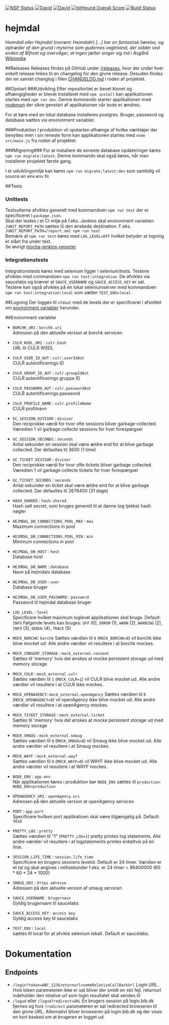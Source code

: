 [![NSP Status](https://nodesecurity.io/orgs/dbcdk/projects/4eba54f1-c2ff-4d1e-ab6f-80ae788ec29c/badge)](https://nodesecurity.io/orgs/dbcdk/projects/4eba54f1-c2ff-4d1e-ab6f-80ae788ec29c)
[![David](https://img.shields.io/david/DBCDK/hejmdal.svg?style=flat-square)](https://david-dm.org/DBCDK/hejmdal#info=dependencies)
[![David](https://img.shields.io/david/dev/DBCDK/hejmdal.svg?style=flat-square)](https://david-dm.org/DBCDK/hejmdal#info=dev)
[![bitHound Overall Score](https://www.bithound.io/github/DBCDK/hejmdal/badges/score.svg)](https://www.bithound.io/github/DBCDK/hejmdal)
[![Build Status](https://travis-ci.org/DBCDK/hejmdal.svg?branch=master)](https://travis-ci.org/DBCDK/hejmdal)

# hejmdal
*Heimdall eller Hejmdal (norrønt: Heimdallr) [...] har en fantastisk hørelse, og optræder af den grund i myterne som gudernes vagtmand, der sidder ved enden af Bifrost og overvåger, at ingen jætter sniger sig ind i Asgård.*
[Wikipedia](https://da.wikipedia.org/wiki/Hejmdal)

##Releases
Releases findes på GitHub under [/releases](https://github.com/DBCDK/hejmdal/releases), hvor der under hver enkelt release linkes til en changelog for den givne release. Desuden findes der en samlet changlog i filen [CHANGELOG.md](https://github.com/DBCDK/hejmdal/blob/master/CHANGELOG.md) i roden af projektet.

##Opstart
###Udvikling
Efter repositortiet er bevet klonet og afhængigheder er blevet installeret med `npm install` kan applikationen startes med `npm run dev`. Denne kommando starter applikationen med [nodemon](https://www.npmjs.com/package/nodemon) der sikre genstart af applikationen når kode er ændres.

For at køre med en lokal database installeres postgres. Bruger, password og database sættes via environment variabler.

###Produktion
I produktion vil opstarten afhænge af hvilke værktøjer der benyttes men i sin reneste form kan applikationen startes med `node src/main.js` fra roden af projektet. 

###Migrering###
For at installere de seneste database opdateringer køres `npm run migrate:latest`. Denne kommando skal også køres, når man installerer projektet første gang.
 
I et udviklingsmiljø kan køres `npm run migrate:latest:dev` som samtidig vil source en env.env fil.  

##Tests

### Unittests
Testsuiterne afvikles generelt med kommandoen `npm run test` der er specificeret i `package.json`.  
Skal der testes i et CI miljø på f.eks. Jenkins skal environment variablen `JUNIT_REPORT_PATH` sættes til den ønskede destination. F.eks. `JUNIT_REPORT_PATH=/report.xml npm run test`  
Bemærk at `npm run test` køres med `LOG_LEVEL=OFF` hvilket betyder at logning er slået fra under test.  
Se iøvrigt [mocha-jenkins-reporter](https://www.npmjs.com/package/mocha-jenkins-reporter)

### Integrationstests
Integrationstests køres med selenium ligger i selenium/tests. Testene afvikles med commandoen `npm run test:integration`. De afvikles via saucelabs og kræver at `SAUCE_USERNAME` og `SAUCE_ACCESS_KEY` er sat.  
Testene kan også afvikles på en lokal seleniumserver med kommandoen `npm run test:integration:local` som sætter `TEST_ENV=local`. 

##Logning
Der logges til `stdout` med de levels der er specificeret i afsnittet om [environment variabler](https://github.com/DBCDK/hejmdal#environment-variabler) herunder.

##Environment variabler
- `BORCHK_URI` : `borchk.uri`  
Adressen på den aktuelle version at borchk servicen

- `CULR_WSDL_URI` : `culr.hash`  
URL til CULR WSDL

- `CULR_USER_ID_AUT` : `culr.userIdAut`  
CULR autentificerings ID

- `CULR_GROUP_ID_AUT` : `culr.groupIdAut`  
CULR autentificerings gruppe ID

- `CULR_PASSWORD_AUT` : `culr.passwordAut`  
CULR autentificerings password

- `CULR_PROFILE_NAME` : `culr.profileName`  
CULR profilnavn

- `GC_SESSION_DIVISOR` : `divisor`  
Den reciprokke værdi for hvor ofte sessions bliver garbage collected. Væredien 1 vil garbage collecte sessions for hver forespørgsel

- `GC_SESSION_SECONDS` : `seconds`  
Antal sekunder en session skal være ældre end for at blive garbage collected. Der defaultes til 3600 (1 time)

- `GC_TICKET_DIVISOR` : `divisor`  
Den reciprokke værdi for hvor ofte tickets bliver garbage collected. Væredien 1 vil garbage collecte tickets for hver forespørgsel

- `GC_TICKET_SECONDS` : `seconds`  
Antal sekunder en ticket skal være ældre end for at blive garbage collected. Der defaultes til 2678400 (31 dage)

- `HASH_SHARED` : `hash.shared`  
Hash salt secret, som bruges generelt til at danne (og tjekke) hash nøgler

- `HEJMDAL_DB_CONNECTIONS_POOL_MAX` : `max`  
Maximum connections in pool

- `HEJMDAL_DB_CONNECTIONS_POOL_MIN` : `min`  
Minimum connections in pool

- `HEJMDAL_DB_HOST` : `host`  
Database host

- `HEJMDAL_DB_NAME` : `database`  
Navn på hejmdals database

- `HEJMDAL_DB_USER` : `user`    
Database bruger

- `HEJMDAL_DB_USER_PASSWORD` : `password`  
Password til hejmdal database bruger

- `LOG_LEVEL` : `level`  
Specificere hvilket maximum loglevel applikationen skal bruge. Default: `INFO`
Følgende levels kan bruges: `OFF` (0), `ERROR` (1), `WARN` (2), `WARNING` (2), `INFO` (3), `DEBUG` (4), `TRACE` (5)

- `MOCK_BORCHK`: `borchk`
Sættes værdien til `0` (`MOCK_BORCHK=0`) vil borchk ikke blive mocket ud. Alle andre værdier vil resultere i at borchk mockes.

- `MOCK_CONSENT_STORAGE` : `mock_external.consent`  
Sættes til 'memory' hvis det ønskes at mocke persistent storage ud med memory storage

- `MOCK_CULR` : `mock_external.culr`  
Sættes værdien til `1` (`MOCK_CULR=1`) vil CULR blive mocket ud. Alle andre værdier vil resultere i at CULR ikke mockes.

- `MOCK_OPENAGENCY`: `mock_external.openAgency`
Sættes værdien til `0` (`MOCK_OPENAGENCY=0`) vil openAgency ikke blive mocket ud. Alle andre værdier vil resultere i at openAgency mockes.

- `MOCK_TICKET_STORAGE` : `mock_external.ticket`  
Sættes til 'memory' hvis det ønskes at mocke persistent storage ud med memory storage

- `MOCK_SMAUG` : `mock_external.smaug`  
Sættes værdien til `0` (`MOCK_SMAUG=0`) vil Smaug ikke blive mocket ud. Alle andre værdier vil resultere i at Smaug mockes.
 
- `MOCK_WAYF` : `mock_external.wayf`  
Sættes værdien til `0` (`MOCK_WAYF=0`) vil WAYF ikke blive mocket ud. Alle andre værdier vil resultere i at WAYF mockes.
 
- `NODE_ENV` : `app.env`  
Når applikationen køres i produktion bør `NODE_ENV` sættes til `production`: `NODE_ENV=production`
 
- `OPENAGENCY_URI` : `openAgency.uri`  
Adressen på den aktuelle version at openAgency servicen

- `PORT` : `app.port`  
Specificere hvilken port applikatioen skal være tilgængelig på. Default: `3010`

- `PRETTY_LOG` : `pretty`  
Sættes værdien til "1" (`PRETTY_LOG=1`) pretty printes log statements. Alle andre værdier vil resultere i at logstatements printes enkeltvis på én linje.
 
- `SESSION_LIFE_TIME` : `session.life_time`  
Specificere en brugers sessions levetid. Default er 24 timer. Værdien er et tal og skal angives i millisekunder f.eks. er 24 timer = 86400000 (60 * 60 * 24 * 1000)

- `SMAUG_URI` : `https adresse`  
Adressen på den aktuelle version af smaug servicen

- `SAUCE_USERNAME` : `brugernavn`  
Gyldig brugernavn til saucelabs

- `SAUCE_ACCESS_KEY` : `access key`  
Gyldig access key til saucelabs

- `TEST_ENV` : `local`  
sættes til local for at afvikle selenium lokalt. Default er saucelabs.


# Dokumentation
## Endpoints
- `/login?token=ABC_123&returnurl=someRelativeCallBackUrl` 
Login URL. Hvis token parameteren ikke er sat bliver der smidt en `403` fejl. returnurl indeholder den relative url som login resultatet skal sendes til
- `/logud` eller `/logud?redirect=URL` 
En brugers session på login.bib.dk fjernes og hvis `?redirect` parameteren er sat redirected browseren til den givne URL. Alternativt bliver browseren på login.bib.dk og der vises en kort besked om at brugeren er logget ud. 

